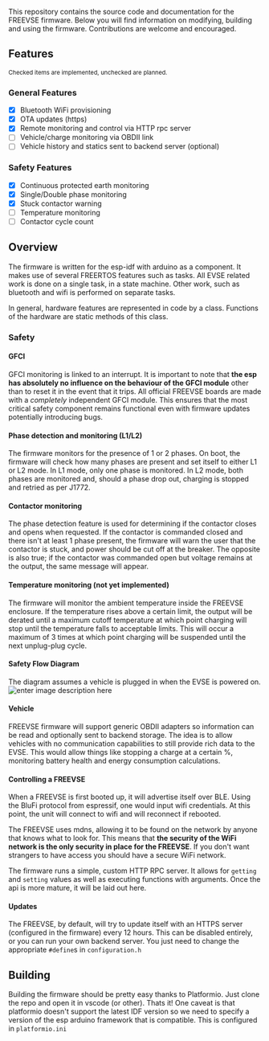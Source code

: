 This repository contains the source code and documentation for the FREEVSE firmware. Below you will find information on modifying, building and using the firmware. Contributions are welcome and encouraged.
## Features
<small>Checked items are implemented, unchecked are planned.</small>
### General Features
 - [x] Bluetooth WiFi provisioning
 - [x] OTA updates (https)
 - [x] Remote monitoring and control via HTTP rpc server
 - [ ] Vehicle/charge monitoring via OBDII link
 - [ ] Vehicle history and statics sent to backend server (optional)
### Safety Features
 - [x] Continuous protected earth monitoring
 - [x] Single/Double phase monitoring
 - [x] Stuck contactor warning
 - [ ] Temperature monitoring
 - [ ] Contactor cycle count

## Overview
The firmware is written for the esp-idf with arduino as a component. It makes use of several FREERTOS features such as tasks. All EVSE related work is done on a single task, in a state machine. Other work, such as bluetooth and wifi is performed on separate tasks.

In general, hardware features are represented in code by a class. Functions of the hardware are static methods of this class. 
### Safety
#### GFCI
GFCI monitoring is linked to an interrupt. It is important to note that **the esp has absolutely no influence on the behaviour of the GFCI module** other than to reset it in the event that it trips. All official FREEVSE boards are made with a *completely* independent GFCI module. This ensures that the most critical safety component remains functional even with firmware updates potentially introducing bugs.

#### Phase detection and monitoring (L1/L2)
The firmware monitors for the presence of 1 or 2 phases. On boot, the firmware will check how many phases are present and set itself to either L1 or L2 mode. In L1 mode, only one phase is monitored. In L2 mode, both phases are monitored and, should a phase drop out, charging is stopped and retried as per J1772.

#### Contactor monitoring
The phase detection feature is used for determining if the contactor closes and opens when requested. If the contactor is commanded closed and there isn't at least 1 phase present, the firmware will warn the user that the contactor is stuck, and power should be cut off at the breaker. The opposite is also true; if the contactor was commanded open but voltage remains at the output, the same message will appear.

#### Temperature monitoring (not yet implemented)
The firmware will monitor the ambient temperature inside the FREEVSE enclosure. If the temperature rises above a certain limit, the output will be derated until a maximum cutoff temperature at which point charging will stop until the temperature falls to acceptable limits. This will occur a maximum of 3 times at which point charging will be suspended until the next unplug-plug cycle.

#### Safety Flow Diagram
The diagram assumes a vehicle is plugged in when the EVSE is powered on. 
![enter image description here](https://mermaid.ink/svg/eyJjb2RlIjoiZ3JhcGggVEJcbkEoW1Bvd2VyIE9uXSkgLS0-IEJbU2VsZiBUZXN0XVxuQiAtLSBmYWlsIC0tPiBDKFtMb2Nrb3V0XSlcbkIgLS0gcGFzcyAtLT4gRFtCZWdpbiBDaGFyZ2luZ11cbkQgLS0-IEVbTW9uaXRvciBUZW1wXVxuRCAtLT4gRltNb25pdG9yIEwxL0wyXVxuRCAtLT4gR1tNb25pdG9yIEdGQ0ldXG5FIC0tIG92ZXIgbGltaXQgLS0-IEhbZGVyYXRlIG91dHB1dF1cbkggLS0-IEVcbkggLS0gb3ZlciBtYXggLS0-IENcbkYgLS0gZmFpbCAtLT4gQ1xuRyAtLSBmYWlsIC0tPiBJW1JldHJ5IDMgdGltZXMgLSBub3QgaW1wbGVtZW50ZWQgeWV0XVxuSSAtLT4gR1xuSSAtLSBtYXggcmV0cmllcyAtLT4gQyIsIm1lcm1haWQiOnsidGhlbWUiOiJkZWZhdWx0In0sInVwZGF0ZUVkaXRvciI6ZmFsc2V9)
#### Vehicle
FREEVSE firmware will support generic OBDII adapters so information can be read and optionally sent to backend storage. The idea is to allow vehicles with no communication capabilities to still provide rich data to the EVSE. This would allow things like stopping a charge at a certain %, monitoring battery health and energy consumption calculations.

#### Controlling a FREEVSE
When a FREEVSE is first booted up, it will advertise itself over BLE. Using the BluFi protocol from espressif, one would input wifi credentials. At this point, the unit will connect to wifi and will reconnect if rebooted.

The FREEVSE uses mdns, allowing it to be found on the network by anyone that knows what to look for. This means that **the security of the WiFi network is the only security in place for the FREEVSE**. If you don't want strangers to have access you should have a secure WiFi network.

The firmware runs a simple, custom HTTP RPC server. It allows for `getting` and `setting` values as well as executing functions with arguments. Once the api is more mature, it will be laid out here.

#### Updates
The FREEVSE, by default, will try to update itself with an HTTPS server (configured in the firmware) every 12 hours. This can be disabled entirely, or you can run your own backend server. You just need to change the appropriate `#define`s in `configuration.h`

## Building
Building the firmware should be pretty easy thanks to Platformio. Just clone the repo and open it in vscode (or other). Thats it!
One caveat is that platformio doesn't support the latest IDF version so we need to specify a version of the esp arduino framework that is compatible. This is configured in `platformio.ini`


